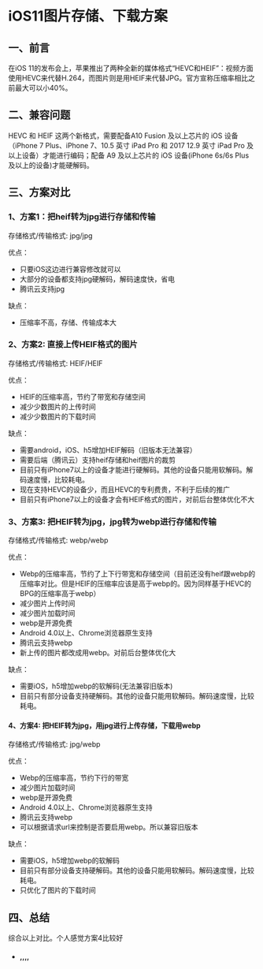 # **iOS11图片存储、下载方案**

## 一、前言

在iOS 11的发布会上，苹果推出了两种全新的媒体格式“HEVC和HEIF”：视频方面使用HEVC来代替H.264，而图片则是用HEIF来代替JPG。官方宣称压缩率相比之前最大可以小40%。

## 二、兼容问题

HEVC 和 HEIF 这两个新格式，需要配备A10 Fusion 及以上芯片的 iOS 设备（iPhone 7 Plus、iPhone 7、10.5 英寸 iPad Pro 和 2017 12.9 英寸 iPad Pro 及以上设备）才能进行编码；配备 A9 及以上芯片的 iOS 设备(iPhone 6s/6s Plus 及以上的设备)才能硬解码。

## 三、方案对比

### 1、方案1：把heif转为jpg进行存储和传输

存储格式/传输格式: jpg/jpg

优点：

- 只要iOS这边进行兼容修改就可以 
- 大部分的设备都支持jpg硬解码，解码速度快，省电  
- 腾讯云支持jpg

缺点：

- 压缩率不高，存储、传输成本大  

### 2、方案2: 直接上传HEIF格式的图片 

存储格式/传输格式: HEIF/HEIF

优点：

- HEIF的压缩率高，节约了带宽和存储空间
- 减少少数图片的上传时间
- 减少少数图片的下载时间

缺点：

- 需要android，iOS、h5增加HEIF解码（旧版本无法兼容） 
- 需要后端（腾讯云）支持heif存储和heif图片的裁剪  
- 目前只有iPhone7以上的设备才能进行硬解码。其他的设备只能用软解码。解码速度慢，比较耗电。  
- 现在支持HEVC的设备少，而且HEVC的专利费贵，不利于后续的推广  
- 目前只有iPhone7以上的设备才会有HEIF格式的图片，对前后台整体优化不大

### 3、方案3: 把HEIF转为jpg，jpg转为webp进行存储和传输  

存储格式/传输格式: webp/webp

优点：

- Webp的压缩率高，节约了上下行带宽和存储空间（目前还没有heif跟webp的压缩率对比。但是HEIF的压缩率应该是高于webp的。因为同样基于HEVC的BPG的压缩率高于webp）
- 减少图片上传时间
- 减少图片加载时间
- webp是开源免费 
- Android 4.0以上、Chrome浏览器原生支持  
- 腾讯云支持webp
- 新上传的图片都改成用webp。对前后台整体优化大

缺点：

- 需要iOS，h5增加webp的软解码(无法兼容旧版本)
- 目前只有部分设备支持硬解码。其他的设备只能用软解码。解码速度慢，比较耗电。  

#### 4、方案4: 把HEIF转为jpg，用jpg进行上传存储，下载用webp

存储格式/传输格式: jpg/webp

优点：

- Webp的压缩率高，节约下行的带宽
- 减少图片加载时间
- webp是开源免费 
- Android 4.0以上、Chrome浏览器原生支持  
- 腾讯云支持webp
- 可以根据请求url来控制是否要启用webp。所以兼容旧版本

缺点：

- 需要iOS，h5增加webp的软解码
- 目前只有部分设备支持硬解码。其他的设备只能用软解码。解码速度慢，比较耗电。 
- 只优化了图片的下载时间

## 四、总结

综合以上对比。个人感觉方案4比较好

- #### ​,,​,,​


